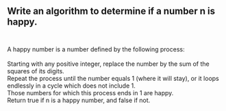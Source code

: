 ## Write an algorithm to determine if a number n is happy. <br> <br> 
A happy number is a number defined by the following process: <br> <br> 
Starting with any positive integer, replace the number by the sum of the squares of its digits. <br> 
Repeat the process until the number equals 1 (where it will stay), or it loops endlessly in a cycle which does not include 1. <br> 
Those numbers for which this process ends in 1 are happy. <br> 
Return true if n is a happy number, and false if not. <br> 
